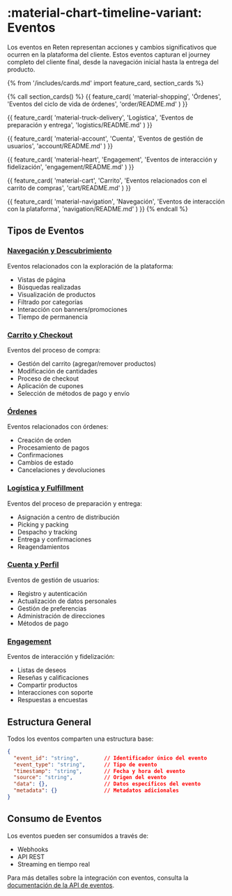 # :material-chart-timeline-variant: Eventos

Los eventos en Reten representan acciones y cambios significativos que ocurren en la plataforma del cliente. Estos eventos capturan el journey completo del cliente final, desde la navegación inicial hasta la entrega del producto.

{% from '/includes/cards.md' import feature_card, section_cards %}

{% call section_cards() %}
{{ feature_card(
    'material-shopping',
    'Órdenes',
    'Eventos del ciclo de vida de órdenes',
    'order/README.md'
) }}

{{ feature_card(
    'material-truck-delivery',
    'Logística',
    'Eventos de preparación y entrega',
    'logistics/README.md'
) }}

{{ feature_card(
    'material-account',
    'Cuenta',
    'Eventos de gestión de usuarios',
    'account/README.md'
) }}

{{ feature_card(
    'material-heart',
    'Engagement',
    'Eventos de interacción y fidelización',
    'engagement/README.md'
) }}

{{ feature_card(
    'material-cart',
    'Carrito',
    'Eventos relacionados con el carrito de compras',
    'cart/README.md'
) }}

{{ feature_card(
    'material-navigation',
    'Navegación',
    'Eventos de interacción con la plataforma',
    'navigation/README.md'
) }}
{% endcall %}

## Tipos de Eventos

### [Navegación y Descubrimiento](./navigation/README.md)
Eventos relacionados con la exploración de la plataforma:

- Vistas de página
- Búsquedas realizadas
- Visualización de productos
- Filtrado por categorías
- Interacción con banners/promociones
- Tiempo de permanencia

### [Carrito y Checkout](./cart/README.md)
Eventos del proceso de compra:

- Gestión del carrito (agregar/remover productos)
- Modificación de cantidades
- Proceso de checkout
- Aplicación de cupones
- Selección de métodos de pago y envío

### [Órdenes](./order/README.md)
Eventos relacionados con órdenes:

- Creación de orden
- Procesamiento de pagos
- Confirmaciones
- Cambios de estado
- Cancelaciones y devoluciones

### [Logística y Fulfillment](./logistics/README.md)
Eventos del proceso de preparación y entrega:

- Asignación a centro de distribución
- Picking y packing
- Despacho y tracking
- Entrega y confirmaciones
- Reagendamientos

### [Cuenta y Perfil](./account/README.md)
Eventos de gestión de usuarios:

- Registro y autenticación
- Actualización de datos personales
- Gestión de preferencias
- Administración de direcciones
- Métodos de pago

### [Engagement](./engagement/README.md)
Eventos de interacción y fidelización:

- Listas de deseos
- Reseñas y calificaciones
- Compartir productos
- Interacciones con soporte
- Respuestas a encuestas

## Estructura General

Todos los eventos comparten una estructura base:

```json
{
  "event_id": "string",        // Identificador único del evento
  "event_type": "string",      // Tipo de evento
  "timestamp": "string",       // Fecha y hora del evento
  "source": "string",          // Origen del evento
  "data": {},                  // Datos específicos del evento
  "metadata": {}               // Metadatos adicionales
}
```

## Consumo de Eventos

Los eventos pueden ser consumidos a través de:
- Webhooks
- API REST
- Streaming en tiempo real

Para más detalles sobre la integración con eventos, consulta la [documentación de la API de eventos](../integration/events_api.md). 